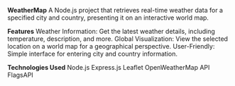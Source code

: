 **WeatherMap**
A Node.js project that retrieves real-time weather data for a specified city and country, presenting it on an interactive world map.

**Features**
Weather Information: Get the latest weather details, including temperature, description, and more.
Global Visualization: View the selected location on a world map for a geographical perspective.
User-Friendly: Simple interface for entering city and country information.

**Technologies Used**
Node.js
Express.js
Leaflet
OpenWeatherMap API
FlagsAPI
